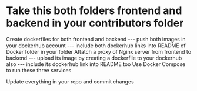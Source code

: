 # Take this both folders frontend and backend in your contributors folder
Create dockerfiles for both frontend and backend
        --- push both images in your dockerhub account
        --- include both dockerhub links into README of Docker folder in your folder
Attatch a proxy of Nginx server from frontend to backend
        --- upload its image by creating a dockerfile to your dockerhub also
        --- include its dockerhub link into README too
Use Docker Compose to run these three services 

Update everything in your repo and commit changes
